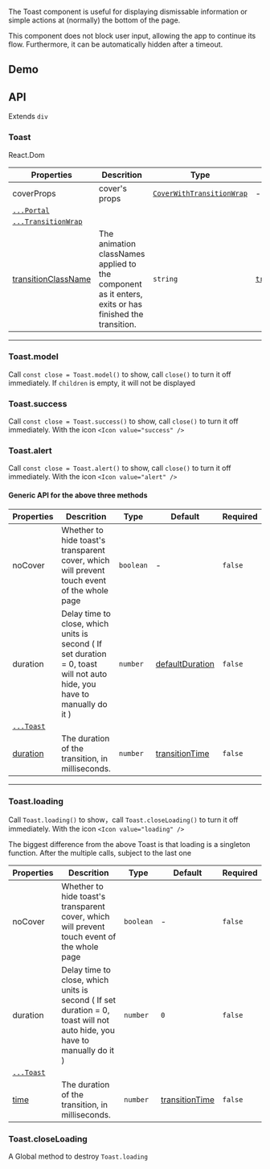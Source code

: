 The Toast component is useful for displaying dismissable information or simple actions at (normally) the bottom of the page.

This component does not block user input, allowing the app to continue its flow. Furthermore, it can be automatically hidden after a timeout.

## Demo

## API

Extends `div`

### Toast

React.Dom

| Properties | Descrition | Type | Default | Required |
| --- | --- | --- | --- | --- |
| coverProps | cover's props | [`CoverWithTransitionWrap`](#/document/Cover) | - | `false` |
| [`...Portal`](#/document/Portal) |  |  |  |  |
| [`...TransitionWrap`](#/document/TransitionWrap) |  |  |  |  |
| [transitionClassName](#/document/TransitionWrap) | The animation classNames applied to the component as it enters, exits or has finished the transition. | `string` | [`transitionFade`](#/document/_util) | `false` |

---

### Toast.model

Call `const close = Toast.model()` to show, call `close()` to turn it off immediately. If `children` is empty, it will not be displayed

### Toast.success

Call `const close = Toast.success()` to show, call `close()` to turn it off immediately. With the icon `<Icon value="success" />`

### Toast.alert

Call `const close = Toast.alert()` to show, call `close()` to turn it off immediately. With the icon `<Icon value="alert" />`

#### Generic API for the above three methods

| Properties | Descrition | Type | Default | Required |
| --- | --- | --- | --- | --- |
| noCover | Whether to hide toast's transparent cover, which will prevent touch event of the whole page | `boolean` | - | `false` |
| duration | Delay time to close, which units is second ( If set duration = 0, toast will not auto hide, you have to manually do it ) | `number` | [defaultDuration](#/document/_util) | `false` |
| [`...Toast`](#/document/Toast) |  |  |  |  |
| [duration](#/document/TransitionWrap) | The duration of the transition, in milliseconds. | `number` | [transitionTime](#/document/_util) | `false` |

---

### Toast.loading

Call `Toast.loading()` to show，call `Toast.closeLoading()` to turn it off immediately. With the icon `<Icon value="loading" />`

The biggest difference from the above Toast is that loading is a singleton function. After the multiple calls, subject to the last one

| Properties | Descrition | Type | Default | Required |
| --- | --- | --- | --- | --- |
| noCover | Whether to hide toast's transparent cover, which will prevent touch event of the whole page | `boolean` | - | `false` |
| duration | Delay time to close, which units is second ( If set duration = 0, toast will not auto hide, you have to manually do it ) | `number` | `0` | `false` |
| [`...Toast`](#/document/Toast) |  |  |  |  |
| [time](#/document/TransitionWrap) | The duration of the transition, in milliseconds. | `number` | [transitionTime](#/document/_util) | `false` |

### Toast.closeLoading

A Global method to destroy `Toast.loading`
